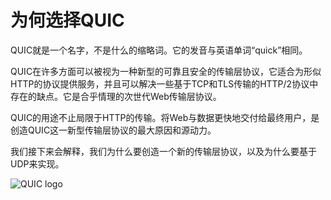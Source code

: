 # 为何选择QUIC

QUIC就是一个名字，不是什么的缩略词。它的发音与英语单词“quick”相同。

QUIC在许多方面可以被视为一种新型的可靠且安全的传输层协议，它适合为形似HTTP的协议提供服务，并且可以解决一些基于TCP和TLS传输的HTTP/2协议中存在的缺点。它是合乎情理的次世代Web传输层协议。

QUIC的用途不止局限于HTTP的传输。将Web与数据更快地交付给最终用户，是创造QUIC这一新型传输层协议的最大原因和源动力。

我们接下来会解释，我们为什么要创造一个新的传输层协议，以及为什么要基于UDP来实现。

![QUIC logo](../images/QUIC.png)
